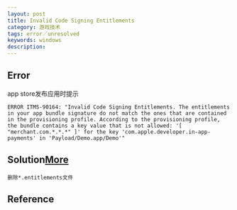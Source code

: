 ```yaml
---
layout: post
title: Invalid Code Signing Entitlements
category: 游戏技术
tags: error／unresolved
keywords: windows
description: 
---	
```



## Error

app store发布应用时提示

```
ERROR ITMS-90164: "Invalid Code Signing Entitlements. The entitlements in your app bundle signature do not match the ones that are contained in the provisioning profile. According to the provisioning profile, the bundle contains a key value that is not allowed: '[ "merchant.com.*.*.*" ]' for the key 'com.apple.developer.in-app-payments' in 'Payload/Demo.app/Demo'"
```


## Solution[More](http://my.oschina.net/u/1245365/blog/205770)

```
删除*.entitlements文件
```

## Reference